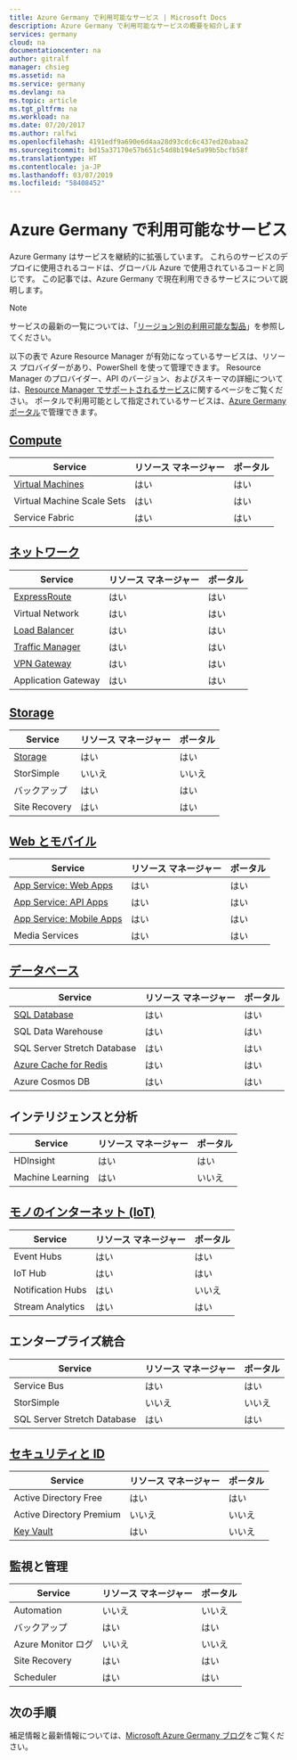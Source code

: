 ```yaml
---
title: Azure Germany で利用可能なサービス | Microsoft Docs
description: Azure Germany で利用可能なサービスの概要を紹介します
services: germany
cloud: na
documentationcenter: na
author: gitralf
manager: chsieg
ms.assetid: na
ms.service: germany
ms.devlang: na
ms.topic: article
ms.tgt_pltfrm: na
ms.workload: na
ms.date: 07/20/2017
ms.author: ralfwi
ms.openlocfilehash: 4191edf9a690e6d4aa28d93cdc6c437ed20abaa2
ms.sourcegitcommit: bd15a37170e57b651c54d8b194e5a99b5bcfb58f
ms.translationtype: HT
ms.contentlocale: ja-JP
ms.lasthandoff: 03/07/2019
ms.locfileid: "58408452"
---
```

# <a name="available-services-in-azure-germany"></a>Azure Germany で利用可能なサービス
Azure Germany はサービスを継続的に拡張しています。 これらのサービスのデプロイに使用されるコードは、グローバル Azure で使用されているコードと同じです。 この記事では、Azure Germany で現在利用できるサービスについて説明します。 

>[!NOTE]
> サービスの最新の一覧については、「[リージョン別の利用可能な製品](https://azure.microsoft.com/regions/services/)」を参照してください。 
>
>

以下の表で Azure Resource Manager が有効になっているサービスは、リソース プロバイダーがあり、PowerShell を使って管理できます。 Resource Manager のプロバイダー、API のバージョン、およびスキーマの詳細については、[Resource Manager でサポートされるサービス](../azure-resource-manager/resource-manager-supported-services.md)に関するページをご覧ください。 ポータルで利用可能として指定されているサービスは、[Azure Germany ポータル](https://portal.microsoftazure.de/)で管理できます。 

## <a name="computegermany-services-computemd"></a>[Compute](./germany-services-compute.md)

| Service | リソース マネージャー | ポータル |
| --- | --- | --- |
| [Virtual Machines](./germany-services-compute.md#virtual-machines)  | はい | はい |
| Virtual Machine Scale Sets | はい | はい |
| Service Fabric | はい | はい |


## <a name="networkinggermany-services-networkingmd"></a>[ネットワーク](./germany-services-networking.md)

| Service | リソース マネージャー | ポータル |
| --- | --- | --- |
| [ExpressRoute](./germany-services-networking.md#expressroute-private-connectivity) | はい | はい |
| Virtual Network | はい | はい |
| [Load Balancer](./germany-services-networking.md#support-for-load-balancer) | はい | はい |
| [Traffic Manager](./germany-services-networking.md#support-for-traffic-manager)  | はい | はい |
|  [VPN Gateway](./germany-services-networking.md#support-for-vpn-gateway) | はい | はい |
| Application Gateway | はい | はい |



## <a name="storagegermany-services-storagemd"></a>[Storage](./germany-services-storage.md)

| Service | リソース マネージャー | ポータル |
| --- | --- | --- |
| [Storage](./germany-services-storage.md#storage) | はい | はい |
| StorSimple | いいえ  | いいえ  |
| バックアップ | はい | はい |
| Site Recovery | はい | はい |



## <a name="web-and-mobilegermany-services-webandmobilemd"></a>[Web とモバイル](./germany-services-webandmobile.md)

| Service | リソース マネージャー | ポータル |
| --- | --- | --- |
| [App Service: Web Apps](./germany-services-webandmobile.md#app-service) | はい | はい |
| [App Service: API Apps](./germany-services-webandmobile.md#app-service) | はい | はい |
| [App Service: Mobile Apps](./germany-services-webandmobile.md#app-service) | はい | はい |
| Media Services | はい | はい |


## <a name="databasesgermany-services-databasemd"></a>[データベース](./germany-services-database.md)

| Service | リソース マネージャー | ポータル |
| --- | --- | --- |
| [SQL Database](./germany-services-database.md#sql-database) | はい | はい |
| SQL Data Warehouse | はい | はい |
| SQL Server Stretch Database | はい | はい |
| [Azure Cache for Redis](./germany-services-database.md#azure-cache-for-redis) | はい | はい |
| Azure Cosmos DB | はい | はい |


## <a name="intelligence-and-analytics"></a>インテリジェンスと分析

| Service | リソース マネージャー | ポータル |
| --- | --- | --- |
| HDInsight | はい | はい |
| Machine Learning | はい | いいえ  |


## <a name="internet-of-things-iotgermany-services-iotmd"></a>[モノのインターネット (IoT)](./germany-services-iot.md)

| Service | リソース マネージャー | ポータル |
| --- | --- | --- |
| Event Hubs | はい | はい |
| IoT Hub | はい | はい |
| Notification Hubs | はい | いいえ  |
| Stream Analytics | はい | はい |


## <a name="enterprise-integration"></a>エンタープライズ統合

| Service | リソース マネージャー | ポータル |
| --- | --- | --- |
| Service Bus | はい | はい |
| StorSimple | いいえ  | いいえ  |
| SQL Server Stretch Database | はい | はい |



## <a name="security-and-identitygermany-services-securityandidentitymd"></a>[セキュリティと ID](./germany-services-securityandidentity.md)

| Service | リソース マネージャー | ポータル |
| --- | --- | --- |
| Active Directory Free | はい | はい |
| Active Directory Premium | いいえ  | いいえ  |
|  [Key Vault](./germany-services-securityandidentity.md#key-vault)  | はい | いいえ  |



## <a name="monitoring-and-management"></a>監視と管理

| Service | リソース マネージャー | ポータル |
| --- | --- | --- |
| Automation | いいえ  | いいえ  |
| バックアップ | はい | はい |
| Azure Monitor ログ | いいえ  | いいえ  |
| Site Recovery | はい | はい |
| Scheduler | はい | はい |



## <a name="next-steps"></a>次の手順
補足情報と最新情報については、[Microsoft Azure Germany ブログ](https://blogs.msdn.microsoft.com/azuregermany/)をご覧ください。
